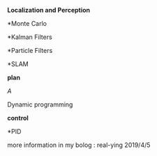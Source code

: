 **Localization and Perception**

*Monte Carlo

*Kalman Filters  

*Particle Filters

*SLAM  

**plan**                       

*A*

Dynamic programming 

**control**

*PID

more information in my bolog : real-ying  2019/4/5

